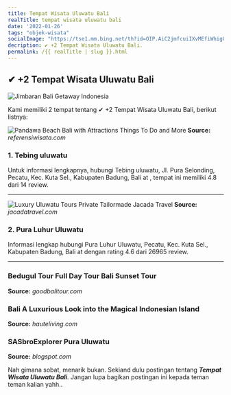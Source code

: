 ```yaml
---
title: Tempat Wisata Uluwatu Bali
realTitle: tempat wisata uluwatu bali
date: '2022-01-26'
tags: "objek-wisata"
socialImage: "https://tse1.mm.bing.net/th?id=OIP.AiC2jmfcuiIXvMEfiWhigQHaEK&amp;pid=15.1"
decription: ✔ +2 Tempat Wisata Uluwatu Bali.
permalink: /{{ realTitle | slug }}.html
---
```


## ✔ +2 Tempat Wisata Uluwatu Bali

![Jimbaran  Bali Getaway Indonesia](https://www.baligetaway.co.id/wp-content/uploads/2014/10/bars-jimbaran.jpg)



Kami memiliki 2 tempat tentang ✔ +2 Tempat Wisata Uluwatu Bali, berikut listnya:



![Pandawa Beach Bali with Attractions Things To Do and More ](https://tse3.mm.bing.net/th?id=OIP.0SHLDZNoziMJspPwwkQx3gHaFN&amp;pid=15.1)
**Source:** _referensiwisata.com_


### 1. Tebing uluwatu



Untuk informasi lengkapnya, hubungi Tebing uluwatu, Jl. Pura Selonding, Pecatu, Kec. Kuta Sel., Kabupaten Badung, Bali at , tempat ini memiliki 4.8 dari 14 review.

---


![Luxury Uluwatu Tours Private  Tailormade  Jacada Travel](https://tse3.mm.bing.net/th?id=OIP.Weq3QAkBGhACwVrluMSYJQHaCU&amp;pid=15.1)
**Source:** _jacadatravel.com_


### 2. Pura Luhur Uluwatu



Informasi lengkap hubungi Pura Luhur Uluwatu, Pecatu, Kec. Kuta Sel., Kabupaten Badung, Bali at  dengan rating 4.6 dari 26965 review.

---




### Bedugul Tour  Full Day Tour  Bali Sunset Tour




**Source:** _goodbalitour.com_





### Bali A Luxurious Look into the Magical Indonesian Island




**Source:** _hauteliving.com_





### SASbroExplorer Pura Uluwatu




**Source:** _blogspot.com_







Nah gimana sobat, menarik bukan. Sekiand dulu postingan tentang ***Tempat Wisata Uluwatu Bali***. Jangan lupa bagikan postingan ini kepada teman teman kalian yahh..
